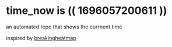 # time_now is (( 1696057200611 ))

an automated repo that shows the currnent time

inspired by [breakingheatmap](https://github.com/breakingheatmap/breakingheatmap)